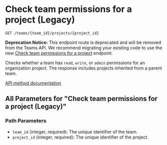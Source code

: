 # Check team permissions for a project (Legacy)

`GET /teams/{team_id}/projects/{project_id}`

**Deprecation Notice:** This endpoint route is deprecated and will be removed from the Teams API. We recommend migrating your existing code to use the new [Check team permissions for a project](https://docs.github.com/rest/teams/teams#check-team-permissions-for-a-project) endpoint.

Checks whether a team has `read`, `write`, or `admin` permissions for an organization project. The response includes projects inherited from a parent team.

[API method documentation](https://docs.github.com/rest/teams/teams#check-team-permissions-for-a-project-legacy)

## All Parameters for "Check team permissions for a project (Legacy)"

### Path Parameters

- `team_id` (integer, required): The unique identifier of the team.
- `project_id` (integer, required): The unique identifier of the project.